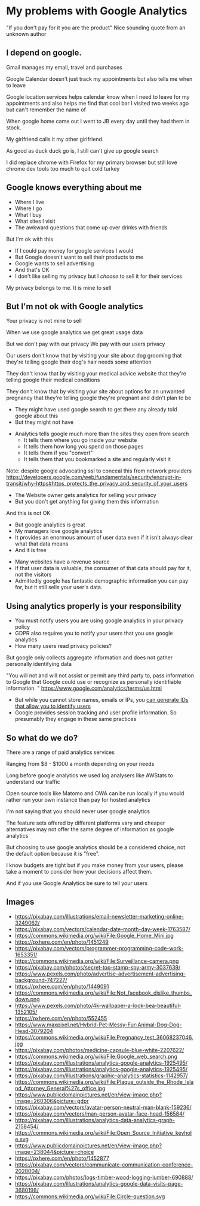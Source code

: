 <!-- .slide: data-background-image="https://cdn.freebiesupply.com/logos/large/2x/google-analytics-3-logo-svg-vector.svg" -->
# My problems with Google Analytics
"If you don't pay for it you are the product"
Nice sounding quote from an unknown author



<!-- .slide: data-background-image="https://upload.wikimedia.org/wikipedia/commons/thumb/5/53/Google_%22G%22_Logo.svg/768px-Google_%22G%22_Logo.svg.png" -->
## I depend on google. 


<!-- .slide: data-background-image="images/email-3249062.png" -->
Gmail manages my email, travel and purchases


<!-- .slide: data-background-image="images/calendar-1763587.png" -->
Google Calendar doesn't just track my appointments but also tells me when to leave 


<!-- .slide: data-background-image="https://upload.wikimedia.org/wikipedia/commons/b/b0/World_location_map_%28equirectangular_180%29.svg" -->
Google location services helps calendar know when I need to leave for my appointments and also helps me find that cool bar I visited two weeks ago but can't remember the name of 


<!-- .slide: data-background-image="https://upload.wikimedia.org/wikipedia/commons/c/cc/Google_Home_Mini.jpg" -->
When google home came out I went to JB every day until they had them in stock.

My girlfriend calls it my other girlfriend. 


<!-- .slide: data-background-image="images/computer-magnifying-glass-laptop-modern-pc-1451249-pxhere.com.jpg" -->
As good as duck duck go is, I still can't give up google search


<!-- .slide: data-background-image="images/programmer-1653351.png" -->
I did replace chrome with Firefox for my primary browser but still love chrome dev tools too much to quit cold turkey 



<!-- .slide: data-background-image="https://upload.wikimedia.org/wikipedia/commons/5/56/Surveillance-camera.png" -->
## Google knows everything about me 


<!-- .slide: data-background-image="images/secret-3037639_1280.jpg" -->
* Where I live
* Where I go
* What I buy 
* What sites I visit 
* The awkward questions that come up over drinks with friends


<!-- .slide: data-background-image="https://upload.wikimedia.org/wikipedia/commons/2/26/Facebook-logo-thumbs-up.png" -->
But I'm ok with this


<!-- .slide: data-background-image="images/advertise-advertisement-advertising-747227.jpg" -->
* If I could pay money for google services I would 
* But Google doesn't want to sell their products to me
* Google wants to sell advertising
* And that's OK
* I don't like selling my privacy but I *choose* to sell it for their services


<!-- .slide: data-background-image="images/shopping-online-ecommerce-business-buying-card-1449091-pxhere.com.jpg" -->
My privacy belongs to me. It is mine to sell 



<!-- .slide: data-background-image="https://upload.wikimedia.org/wikipedia/commons/2/21/Not_facebook_dislike_thumbs_down.png" -->
## But I'm not ok with Google analytics 


<!-- .slide: data-background-image="images/pexels-photo-1352105.jpeg" -->
Your privacy is not mine to sell


<!-- .slide: data-background-image="images/writing-hand-table-pen-pattern-finger-552455-pxhere.com.jpg" -->
When we use google analytics we get great usage data 

But we don't pay with our privacy 
We pay with our users privacy


<!-- .slide: data-background-image="images/dog-3079204_1280.jpeg" -->
Our users don't know that by visiting your site about dog grooming that they're telling google their dog's hair needs some attention 


<!-- .slide: data-background-image="images/medicine-2207622_1280.jpg" -->
They don't know that by visiting your medical advice website that they're telling google their medical conditions 


<!-- .slide: data-background-image="https://upload.wikimedia.org/wikipedia/commons/b/bd/Pregnancy_test_36068237046.jpg" -->
They don't know that by visiting your site about options for an unwanted pregnancy that they're telling google they're pregnant and didn't plan to be 


<!-- .slide: data-background-image="https://upload.wikimedia.org/wikipedia/commons/9/96/Google_web_search.png" -->
* They might have used google search to get there any already told google about this 
* But they might not have 


<!-- .slide: data-background-image="images/analytics-1925495_1920.png" -->
* Analytics tells google much more than the sites they open from search 
	* It tells them where you go inside your website
	* It tells them how long you spend on those pages 
	* It tells them if you "convert"
	* It tells them that you bookmarked a site and regularly visit it 

Note:
despite google advocating ssl to conceal this from network providers https://developers.google.com/web/fundamentals/security/encrypt-in-transit/why-https#https_protects_the_privacy_and_security_of_your_users


<!-- .slide: data-background-image="images/graphic-1142957_1920.jpg" -->
* The Website owner gets analytics for selling your privacy 
* But you don't get anything for giving them this information 

And this is not OK 


<!-- .slide: data-background-image="images/graphic-1142957_1920.jpg" -->
* But google analytics is great 
* My managers love google analytics 
* It provides an enormous amount of user data even if it isn't always clear what that data means 
* And it is free 


<!-- .slide: data-background-image="images/graphic-1142957_1920.jpg" -->
* Many websites have a revenue source
* If that user data is valuable, the consumer of that data should pay for it, not the visitors 
* Admittedly google has fantastic demographic information you can pay for, but it still sells your user's data. 


<!-- .slide: data-background-image="https://upload.wikimedia.org/wikipedia/commons/9/9f/Plaque_outside_the_Rhode_Island_Attorney_General%27s_office.jpg" -->
## Using analytics properly is your responsibility


<!-- .slide: data-background-image="images/gdpr.jpg" -->
* You must notify users you are using google analytics in your privacy policy
* GDPR also requires you to notify your users that you use google analytics
* How many users read privacy policies?


<!-- .slide: data-background-image="images/avatar-159236_1280.png" -->
But google only collects aggregate information and does not gather personally identifying data

"You will not and will not assist or permit any third party to, pass information to Google that Google could use or recognize as personally identifiable information. "
https://www.google.com/analytics/terms/us.html


<!-- .slide: data-background-image="images/man-156584_1280.png" -->
* But while you cannot store names, emails or IPs, you [can generate IDs that allow you to identify users](https://davidsimpson.me/2013/10/17/identifying-your-users-in-google-analytics-while-complying-with-section-7-of-the-terms-of-service/)
* Google provides session tracking and user profile information. So presumably they engage in these same practices



<!-- .slide: data-background-image="https://upload.wikimedia.org/wikipedia/commons/8/89/Circle-question.svg" -->
## So what do we do?


<!-- .slide: data-background-image="images/analytics-2158454_1280.png" -->
There are a range of paid analytics services

Ranging from $8 - $1000 a month depending on your needs


<!-- .slide: data-background-image="images/logs-690888_1280.jpg" -->
Long before google analytics we used log analysers like AWStats to understand our traffic


<!-- .slide: data-background-image="https://upload.wikimedia.org/wikipedia/commons/thumb/4/4e/Open_Source_Initiative_keyhole.svg/1024px-Open_Source_Initiative_keyhole.svg.png" -->
Open source tools like Matomo and OWA can be run locally if you would rather run your own instance than pay for hosted analytics


<!-- .slide: data-background-image="images/analytics-3680198_1280.png" -->
I'm not saying that you should never user google analytics

The feature sets offered by different platforms vary and cheaper alternatives may not offer the same degree of information as google analytics


<!-- .slide: data-background-image="images/choice-1513417749fx1.jpg" -->
But choosing to use google analytics should be a considered choice, not the default option because it is "free". 


<!-- .slide: data-background-image="images/invoice-cash-payments-concept-business-receipt-1452877-pxhere.com.jpg" -->
I know budgets are tight but if you make money from your users, please take a moment to consider how your decisions affect them.


<!-- .slide: data-background-image="images/communicate-2028004_1280.png" -->
And if you use Google Analytics be sure to tell your users



## Images
* https://pixabay.com/illustrations/email-newsletter-marketing-online-3249062/
* https://pixabay.com/vectors/calendar-date-month-day-week-1763587/
* https://commons.wikimedia.org/wiki/File:Google_Home_Mini.jpg
* https://pxhere.com/en/photo/1451249
* https://pixabay.com/vectors/programmer-programming-code-work-1653351/
* https://commons.wikimedia.org/wiki/File:Surveillance-camera.png
* https://pixabay.com/photos/secret-top-stamp-spy-army-3037639/
* https://www.pexels.com/photo/advertise-advertisement-advertising-background-747227/
* https://pxhere.com/en/photo/1449091
* https://commons.wikimedia.org/wiki/File:Not_facebook_dislike_thumbs_down.png
* https://www.pexels.com/photo/4k-wallpaper-a-look-bea-beautiful-1352105/
* https://pxhere.com/en/photo/552455
* https://www.maxpixel.net/Hybrid-Pet-Messy-Fur-Animal-Dog-Dog-Head-3079204
* https://commons.wikimedia.org/wiki/File:Pregnancy_test_36068237046.jpg
* https://pixabay.com/photos/medicine-capsule-blue-white-2207622/
* https://commons.wikimedia.org/wiki/File:Google_web_search.png
* https://pixabay.com/illustrations/analytics-google-analytics-1925495/
* https://pixabay.com/illustrations/analytics-google-analytics-1925495/
* https://pixabay.com/illustrations/graphic-analytics-statistics-1142957/
* https://commons.wikimedia.org/wiki/File:Plaque_outside_the_Rhode_Island_Attorney_General%27s_office.jpg
* https://www.publicdomainpictures.net/en/view-image.php?image=260306&picture=gdpr
* https://pixabay.com/vectors/avatar-person-neutral-man-blank-159236/
* https://pixabay.com/vectors/man-person-avatar-face-head-156584/
* https://pixabay.com/illustrations/analytics-data-analytics-graph-2158454/
* https://commons.wikimedia.org/wiki/File:Open_Source_Initiative_keyhole.svg
* https://www.publicdomainpictures.net/en/view-image.php?image=238044&picture=choice
* https://pxhere.com/en/photo/1452877
* https://pixabay.com/vectors/communicate-communication-conference-2028004/
* https://pixabay.com/photos/logs-timber-wood-logging-lumber-690888/
* https://pixabay.com/illustrations/analytics-google-data-visits-page-3680198/
* https://commons.wikimedia.org/wiki/File:Circle-question.svg
